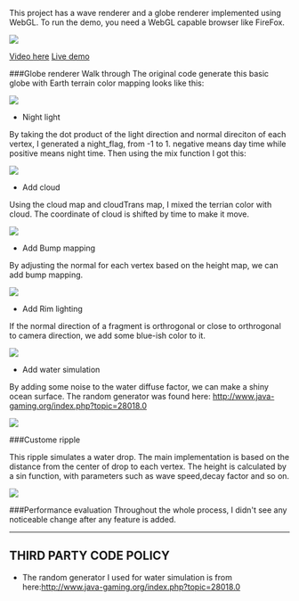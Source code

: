 
This project has a wave renderer and a globe renderer implemented using WebGL.
To run the demo, you need a WebGL capable browser like FireFox.

![](step5_addwatersimulation.png)

[Video here](https://www.youtube.com/watch?v=zg2oQxpIPbA&feature=youtu.be)
[Live demo](http://jianqiaol.github.io/Project5-WebGL/)

###Globe renderer Walk through
The original code generate this basic globe with Earth terrain color mapping looks like this:

![](step0_nochange.png)

* Night light

By taking the dot product of the light direction and normal direciton of each vertex, I generated a night_flag, from -1 to 1. negative means day time while positive means night time. Then using the mix function I got this:

![](step1_addNight.png)

* Add cloud

Using the cloud map and cloudTrans map, I mixed the terrian color with cloud. The coordinate of cloud is shifted by time to make it move.

![](step2_addCloud.png)

* Add Bump mapping

By adjusting the normal for each vertex based on the height map, we can add bump mapping. 

![](step3_bumpMap.png)

* Add Rim lighting

If the normal direction of a fragment is orthrogonal or close to orthrogonal to camera direction, we add some blue-ish color to it.

![](step4_addRim.png)

* Add water simulation

By adding some noise to the water diffuse factor, we can make a shiny ocean surface. The random generator was found here: http://www.java-gaming.org/index.php?topic=28018.0

![](step5_addwatersimulation.png)

###Custome ripple

This ripple simulates a water drop. The main implementation is based on the distance from the center of drop to each vertex. The height is calculated by a sin function, with parameters such as wave speed,decay factor and so on. 

![](ripple.png)

###Performance evaluation
Throughout the whole process, I didn't see any noticeable change after any feature is added. 


-------------------------------------------------------------------------------
THIRD PARTY CODE POLICY
-------------------------------------------------------------------------------
* The random generator I used for water simulation is from here:http://www.java-gaming.org/index.php?topic=28018.0

